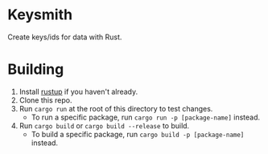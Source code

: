 # Keysmith

Create keys/ids for data with Rust.

# Building
1. Install [rustup](https://www.rust-lang.org/tools/install) if you haven't already.
2. Clone this repo.
3. Run `cargo run` at the root of this directory to test changes.
   - To run a specific package, run `cargo run -p [package-name]` instead.
4. Run `cargo build` or `cargo build --release` to build.
   - To build a specific package, run `cargo build -p [package-name]` instead.